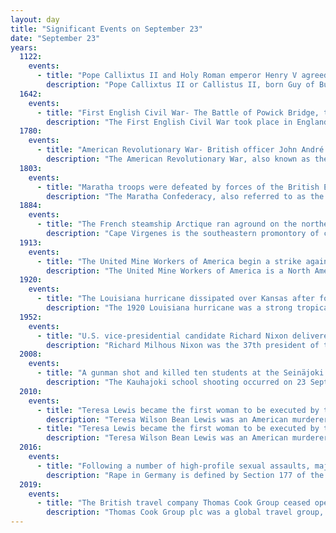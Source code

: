 ```yaml
---
layout: day
title: "Significant Events on September 23"
date: "September 23"
years:
  1122:
    events:
      - title: "Pope Callixtus II and Holy Roman emperor Henry V agreed the Concordat of Worms (pictured), ending the Investiture Controversy."
        description: "Pope Callixtus II or Callistus II, born Guy of Burgundy, was the head of the Catholic Church and ruler of the Papal States from February 1119 to his death in 1124. His pontificate was shaped by the Investiture Controversy, which he was able to settle through the Concordat of Worms in 1122."
  1642:
    events:
      - title: "First English Civil War- The Battle of Powick Bridge, the first engagement between the primary field armies of the Royalists and the Parliamentarians, ended in a Royalist victory."
        description: "The First English Civil War took place in England and Wales from 1642 to 1646, and forms part of the 1639 to 1653 Wars of the Three Kingdoms. An estimated 15% to 20% of adult males in England and Wales served in the military at some point between 1639 and 1653, while around 4% of the total population died from war-related causes. These figures illustrate the widespread impact of the conflict on society, and the bitterness it engendered as a result."
  1780:
    events:
      - title: "American Revolutionary War- British officer John André was captured by Patriot forces, thereby revealing a plot by Continental Army general Benedict Arnold to hand over West Point, New York."
        description: "The American Revolutionary War, also known as the Revolutionary War or American War of Independence, was an armed conflict that comprised the final eight years of the broader American Revolution, in which American Patriot forces organized as the Continental Army and commanded by George Washington defeated the British Army. The conflict was fought in North America, the Caribbean, and the Atlantic Ocean. The war ended with the Treaty of Paris (1783), which resulted in the establishment of the United States of America as an independent nation, which was recognized by Great Britain and other nations of the world."
  1803:
    events:
      - title: "Maratha troops were defeated by forces of the British East India Company at the Battle of Assaye, one of the decisive battles of the Second Anglo-Maratha War."
        description: "The Maratha Confederacy, also referred to as the Maratha Empire, was an early modern polity in the Indian subcontinent. It comprised the realms of the Peshwa and four major independent Maratha states often subordinate to the former. It was established in 1674 with the coronation of Shivaji as the Maratha Chhatrapati and recognised by Emperor Bahadur Shah I as a tributary state in 1707 following a prolonged rebellion. Following this, the Marathas continued to recognise the Mughal emperor as their nominal suzerain, similar to other contemporary Indian entities, though in practice, imperial politics at Delhi were largely influenced by the Marathas between 1737 and 1803."
  1884:
    events:
      - title: "The French steamship Arctique ran aground on the northern coast of Cape Virgenes in Argentina; gold was discovered during the rescue effort, triggering the Tierra del Fuego gold rush."
        description: "Cape Virgenes is the southeastern promontory of continental Argentina in South America. A little to the south-west,the southernmost point of land is Punta Dúngeness. Ferdinand Magellan reached it on 21 October 1520 during the Spanish expedition to East Asia and discovered a strait, now called the Strait of Magellan in his honor. As 21 October was the feast day of Saint Ursula and the Eleven Thousand Virgins, he named the cape in their honor."
  1913:
    events:
      - title: "The United Mine Workers of America begin a strike against the Rockefeller-owned Colorado Fuel & Iron Company, sparking the Colorado Coalfield War."
        description: "The United Mine Workers of America is a North American labor union best known for representing coal miners. Today, the Union also represents health care workers, truck drivers, manufacturing workers and public employees in the United States and Canada. Although its main focus has always been on workers and their rights, the UMW of today also advocates for better roads, schools, and universal health care. By 2014, coal mining had largely shifted to open pit mines in Wyoming, and there were only 60,000 active coal miners. The UMW was left with 35,000 members, of whom 20,000 were coal miners, chiefly in underground mines in Kentucky and West Virginia. However it was responsible for pensions and medical benefits for 40,000 retired miners, and for 50,000 spouses and dependents."
  1920:
    events:
      - title: "The Louisiana hurricane dissipated over Kansas after forcing around 4,500 people to evacuate and causing $1.45 million in damages."
        description: "The 1920 Louisiana hurricane was a strong tropical cyclone that caused significant damage in parts of Louisiana in September 1920. The second tropical storm and hurricane of the annual hurricane season, it formed from an area of disturbed weather on September 16, 1920, northwest of Colombia. The system remained a weak tropical depression as it made landfall on Nicaragua, but later intensified to tropical storm strength as it moved across the Gulf of Honduras, prior to making a second landfall on the Yucatán Peninsula. Once in the Gulf of Mexico, the storm quickly intensified as it moved towards the north-northwest, reaching its peak intensity as a Category 2 hurricane with winds of 100 mph (160 km/h) prior to making landfall near Houma, Louisiana with no change in intensity. Afterwards, it quickly weakened over land, before dissipating on September 23 over eastern Kansas."
  1952:
    events:
      - title: "U.S. vice-presidential candidate Richard Nixon delivered the Checkers speech (pictured), one of the first political uses of television to appeal directly to the populace."
        description: "Richard Milhous Nixon was the 37th president of the United States, serving from 1969 until his resignation in 1974. A member of the Republican Party, he previously served as a representative and senator from California and as the 36th vice president from 1953 to 1961 under President Dwight D. Eisenhower. His presidency saw the reduction of U.S. involvement in the Vietnam War, détente with the Soviet Union and China, the Apollo 11 Moon landing, and the establishment of the Environmental Protection Agency and Occupational Safety and Health Administration. Nixon's second term ended early when he became the only U.S. president to resign from office, as a result of the Watergate scandal."
  2008:
    events:
      - title: "A gunman shot and killed ten students at the Seinäjoki University of Applied Sciences in Kauhajoki, Finland, before committing suicide."
        description: "The Kauhajoki school shooting occurred on 23 September 2008 at the Seinäjoki University of Applied Sciences (SeAMK) in Kauhajoki, Finland. The gunman, 22-year-old student Matti Juhani Saari, shot and killed ten people with a Walther P22 Target semi-automatic pistol, before shooting himself in the head. He died a few hours later at Tampere University Hospital. One woman was injured but remained in stable condition."
  2010:
    events:
      - title: "Teresa Lewis became the first woman to be executed by the U.S. state of Virginia since 1912, and the first woman in the state to be executed via lethal injection."
        description: "Teresa Wilson Bean Lewis was an American murderer who was the only woman on death row in Virginia prior to her execution. She was sentenced to death by lethal injection for the murders of her husband and stepson in October 2002. Lewis sought to profit from a $250,000 life insurance policy her stepson had taken out as a U.S. Army reservist in anticipation of his deployment to Iraq."
      - title: "Teresa Lewis became the first woman to be executed by the U.S. state of Virginia since 1912, and the first woman in the state to be executed by lethal injection."
        description: "Teresa Wilson Bean Lewis was an American murderer who was the only woman on death row in Virginia prior to her execution. She was sentenced to death by lethal injection for the murders of her husband and stepson in October 2002. Lewis sought to profit from a $250,000 life insurance policy her stepson had taken out as a U.S. Army reservist in anticipation of his deployment to Iraq."
  2016:
    events:
      - title: "Following a number of high-profile sexual assaults, major reforms were enacted to strengthen laws related to rape in Germany."
        description: "Rape in Germany is defined by Section 177 of the Criminal Code of Germany. The definition of rape has changed over time from its original formulation in the penal code established in 1871, as extramarital intercourse with a woman by force or the threat of violence. In 1997 laws were amended to criminalize marital rape, incorporate gender-neutral language, and recognize the effect of psychological coercion. In 2016 German laws were rewritten to remove a previous requirement that a victim physically resist their assailants and be overcome by force. The new law recognized any physical or verbal cue that one party does not consent to sexual contact. It also mandated deportation for migrants convicted of sexual assault, made it easier to prosecute rapes committed by groups, and criminalized other types of unwanted sexual contact, such as groping or fondling. The changes followed a series of high-profile cases that sparked public outrage at the inadequacy of the law."
  2019:
    events:
      - title: "The British travel company Thomas Cook Group ceased operations with immediate effect, leaving around 600,000 tourists stranded around the world."
        description: "Thomas Cook Group plc was a global travel group, headquartered in the United Kingdom and listed on the London Stock Exchange from its formation on 19 June 2007 by the merger of Thomas Cook AG — successor to Thomas Cook & Son — and MyTravel Group until 23 September 2019, when it went into compulsory liquidation. The group operated as a tour operator and airline, and also operated travel agencies in Europe. At the time of the group's collapse, approximately 21,000 worldwide employees were left without jobs and 600,000 customers were left abroad, triggering the UK's largest peacetime repatriation."
---
```

